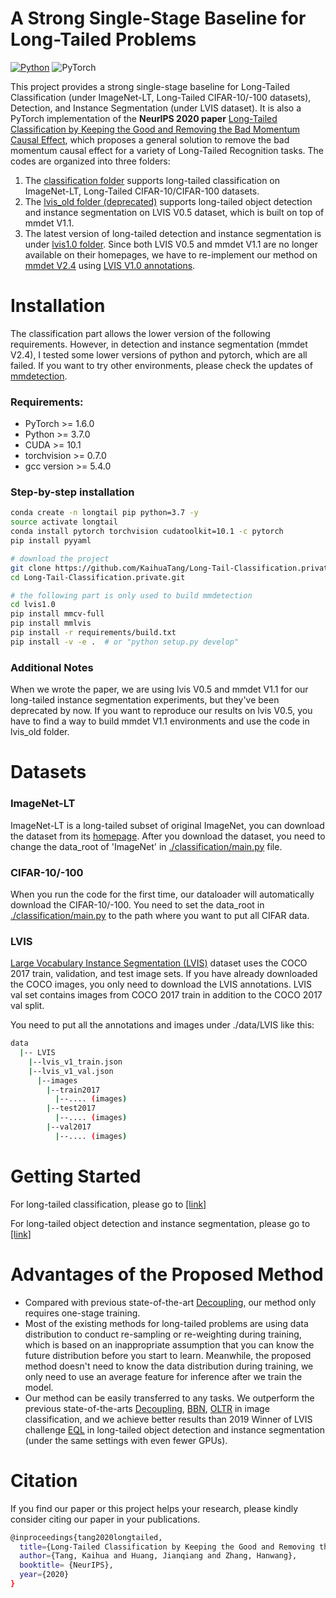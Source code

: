 # A Strong Single-Stage Baseline for Long-Tailed Problems

[![Python](https://img.shields.io/badge/python-3.7-blue.svg)](https://www.python.org/)
![PyTorch](https://img.shields.io/badge/pytorch-1.6.0-%237732a8)

This project provides a strong single-stage baseline for Long-Tailed Classification (under ImageNet-LT, Long-Tailed CIFAR-10/-100 datasets), Detection, and Instance Segmentation (under LVIS dataset). It is also a PyTorch implementation of the **NeurIPS 2020 paper** [Long-Tailed Classification by Keeping the Good and Removing the Bad Momentum Causal Effect](https://kaihuatang.github.io/Files/long-tail.pdf), which proposes a general solution to remove the bad momentum causal effect for a variety of Long-Tailed Recognition tasks. The codes are organized into three folders: 
1. The [classification folder](classification) supports long-tailed classification on ImageNet-LT, Long-Tailed CIFAR-10/CIFAR-100 datasets.
2. The [lvis_old folder (deprecated)](lvis_old) supports long-tailed object detection and instance segmentation on LVIS V0.5 dataset, which is built on top of mmdet V1.1.
3. The latest version of long-tailed detection and instance segmentation is under [lvis1.0 folder](lvis1.0). Since both LVIS V0.5 and mmdet V1.1 are no longer available on their homepages, we have to re-implement our method on [mmdet V2.4](https://github.com/open-mmlab/mmdetection) using [LVIS V1.0 annotations](https://www.lvisdataset.org/dataset). 


# Installation
The classification part allows the lower version of the following requirements. However, in detection and instance segmentation (mmdet V2.4), I tested some lower versions of python and pytorch, which are all failed. If you want to try other environments, please check the updates of [mmdetection](https://github.com/open-mmlab/mmdetection).

### Requirements:
- PyTorch >= 1.6.0
- Python >= 3.7.0
- CUDA >= 10.1
- torchvision >= 0.7.0
- gcc version >= 5.4.0 

### Step-by-step installation
```bash
conda create -n longtail pip python=3.7 -y
source activate longtail
conda install pytorch torchvision cudatoolkit=10.1 -c pytorch
pip install pyyaml

# download the project
git clone https://github.com/KaihuaTang/Long-Tail-Classification.private.git
cd Long-Tail-Classification.private.git

# the following part is only used to build mmdetection 
cd lvis1.0
pip install mmcv-full
pip install mmlvis
pip install -r requirements/build.txt
pip install -v -e .  # or "python setup.py develop"
```
### Additional Notes
When we wrote the paper, we are using lvis V0.5 and mmdet V1.1 for our long-tailed instance segmentation experiments, but they've been deprecated by now. If you want to reproduce our results on lvis V0.5, you have to find a way to build mmdet V1.1 environments and use the code in lvis_old folder.


# Datasets
### ImageNet-LT
ImageNet-LT is a long-tailed subset of original ImageNet, you can download the dataset from its [homepage](http://image-net.org/index). After you download the dataset, you need to change the data_root of 'ImageNet' in [./classification/main.py](classification/main.py) file.

### CIFAR-10/-100
When you run the code for the first time, our dataloader will automatically download the CIFAR-10/-100. You need to set the data_root in [./classification/main.py](classification/main.py) to the path where you want to put all CIFAR data.

### LVIS
[Large Vocabulary Instance Segmentation (LVIS)](https://www.lvisdataset.org/) dataset uses the COCO 2017 train, validation, and test image sets. If you have already downloaded the COCO images, you only need to download the LVIS annotations. LVIS val set contains images from COCO 2017 train in addition to the COCO 2017 val split.

You need to put all the annotations and images under ./data/LVIS like this:
```bash
data
  |-- LVIS
    |--lvis_v1_train.json
    |--lvis_v1_val.json
      |--images
        |--train2017
          |--.... (images)
        |--test2017
          |--.... (images)
        |--val2017
          |--.... (images)
```

# Getting Started
For long-tailed classification, please go to [\[link\]](classification)

For long-tailed object detection and instance segmentation, please go to [\[link\]](lvis1.0)


# Advantages of the Proposed Method
- Compared with previous state-of-the-art [Decoupling](https://github.com/facebookresearch/classifier-balancing), our method only requires one-stage training.
- Most of the existing methods for long-tailed problems are using data distribution to conduct re-sampling or re-weighting during training, which is based on an inappropriate assumption that you can know the future distribution before you start to learn. Meanwhile, the proposed method doesn't need to know the data distribution during training, we only need to use an average feature for inference after we train the model.
- Our method can be easily transferred to any tasks. We outperform the previous state-of-the-arts [Decoupling](https://arxiv.org/abs/1910.09217), [BBN](https://arxiv.org/abs/1912.02413), [OLTR](https://arxiv.org/abs/1904.05160) in image classification, and we achieve better results than 2019 Winner of LVIS challenge [EQL](https://arxiv.org/abs/2003.05176) in long-tailed object detection and instance segmentation (under the same settings with even fewer GPUs).

# Citation
If you find our paper or this project helps your research, please kindly consider citing our paper in your publications.
```bash
@inproceedings{tang2020longtailed,
  title={Long-Tailed Classification by Keeping the Good and Removing the Bad Momentum Causal Effect},
  author={Tang, Kaihua and Huang, Jianqiang and Zhang, Hanwang},
  booktitle= {NeurIPS},
  year={2020}
}
```
